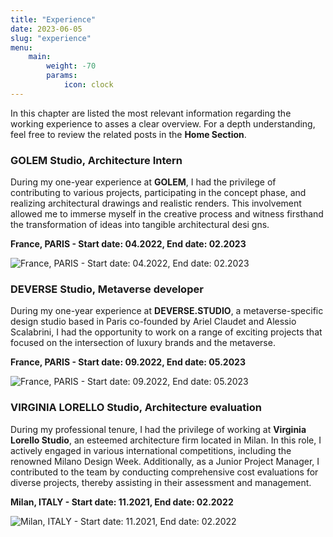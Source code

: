 ```yaml
---
title: "Experience"
date: 2023-06-05
slug: "experience"
menu:
    main:
        weight: -70
        params: 
            icon: clock
---
```


In this chapter are listed the most relevant information regarding the working experience to asses a clear overview. For a depth understanding, feel free to review the related posts in the **Home Section**. 

### GOLEM Studio, Architecture Intern

During my one-year experience at **GOLEM**, I had the privilege of contributing to various projects, participating in the concept phase, and realizing architectural drawings and realistic renders. This involvement allowed me to immerse myself in the creative process and witness firsthand the transformation of ideas into tangible architectural desi  gns.

**France, PARIS - Start date: 04.2022, End date: 02.2023**

![France, PARIS - Start date: 04.2022, End date: 02.2023](golem2.png)

### DEVERSE Studio, Metaverse developer

During my one-year experience at **DEVERSE.STUDIO**, a metaverse-specific design studio based in Paris co-founded by Ariel Claudet and Alessio Scalabrini, I had the opportunity to work on a range of exciting projects that focused on the intersection of luxury brands and the metaverse.

**France, PARIS - Start date: 09.2022, End date: 05.2023**


![France, PARIS - Start date: 09.2022, End date: 05.2023](deverse2.png)

### VIRGINIA LORELLO Studio, Architecture evaluation

During my professional tenure, I had the privilege of working at **Virginia Lorello Studio**, an esteemed architecture firm located in Milan. In this role, I actively engaged in various international competitions, including the renowned Milano Design Week. Additionally, as a Junior Project Manager, I contributed to the team by conducting comprehensive cost evaluations for diverse projects, thereby assisting in their assessment and management.

**Milan, ITALY - Start date: 11.2021, End date: 02.2022**


![Milan, ITALY - Start date: 11.2021, End date: 02.2022](lorello.png)

